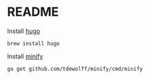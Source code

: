 # README

Install [hugo](https://gohugo.io/)

`brew install hugo`

Install [minify](https://github.com/tdewolff/minify/tree/master/cmd/minify)

`go get github.com/tdewolff/minify/cmd/minify`
